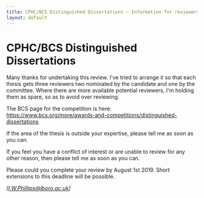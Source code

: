 ```yaml
---
title: CPHC/BCS Distinguished Dissertations - Information for reviewers. 
layout: default
---
```


CPHC/BCS Distinguished Dissertations
====================================

Many thanks for undertaking this review. I've tried to arrange it so
that each thesis gets three reviewers two nominated by the candidate and
one by the committee. Where there are more available potential
reviewers, I'm holding them as spare, so as to avoid over reviewing.

The BCS page for the competition is here:
<https://www.bcs.org/more/awards-and-competitions/distinguished-dissertations>

If the area of the thesis is outside your expertise, please tell me as
soon as you can.

If you feel you have a conflict of interest or are unable to review
for any other reason, then please tell me as soon as you can.

Please could you complete your review by August 1st 2019.  Short
extensions to this deadline will be possible.

*[I.W.Phillips@lboro.ac.uk]*

